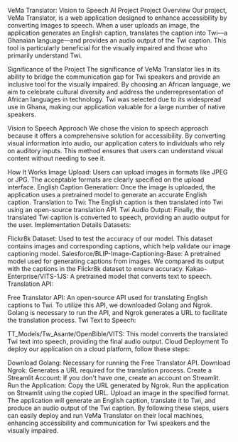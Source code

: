 VeMa Translator: Vision to Speech AI Project
Project Overview
Our project, VeMa Translator, is a web application designed to enhance accessibility by converting images to speech. When a user uploads an image, the application generates an English caption, translates the caption into Twi—a Ghanaian language—and provides an audio output of the Twi caption. This tool is particularly beneficial for the visually impaired and those who primarily understand Twi.

Significance of the Project
The significance of VeMa Translator lies in its ability to bridge the communication gap for Twi speakers and provide an inclusive tool for the visually impaired. By choosing an African language, we aim to celebrate cultural diversity and address the underrepresentation of African languages in technology. Twi was selected due to its widespread use in Ghana, making our application valuable for a large number of native speakers.

Vision to Speech Approach
We chose the vision to speech approach because it offers a comprehensive solution for accessibility. By converting visual information into audio, our application caters to individuals who rely on auditory inputs. This method ensures that users can understand visual content without needing to see it.

How It Works
Image Upload: Users can upload images in formats like JPEG or JPG. The acceptable formats are clearly specified on the upload interface.
English Caption Generation: Once the image is uploaded, the application uses a pretrained model to generate an accurate English caption.
Translation to Twi: The English caption is then translated into Twi using an open-source translation API.
Twi Audio Output: Finally, the translated Twi caption is converted to speech, providing an audio output for the user.
Implementation Details
Datasets:

Flickr8k Dataset: Used to test the accuracy of our model. This dataset contains images and corresponding captions, which help validate our image captioning model.
Salesforce/BLIP-Image-Captioning-Base: A pretrained model used for generating captions from images. We compared its output with the captions in the Flickr8k dataset to ensure accuracy.
Kakao-Enterprise/VITS-1JS: A pretrained model that converts text to speech.
Translation API:

Free Translator API: An open-source API used for translating English captions to Twi. To utilize this API, we downloaded Golang and Ngrok. Golang is necessary to run the API, and Ngrok generates a URL to facilitate the translation process.
Twi Text to Speech:

TT_Models/Tw_Asante/OpenBible/VITS: This model converts the translated Twi text into speech, providing the final audio output.
Cloud Deployment
To deploy our application on a cloud platform, follow these steps:

Download Golang: Necessary for running the Free Translator API.
Download Ngrok: Generates a URL required for the translation process.
Create a Streamlit Account: If you don't have one, create an account on Streamlit.
Run the Application:
Copy the URL generated by Ngrok.
Run the application on Streamlit using the copied URL.
Upload an image in the specified format.
The application will generate an English caption, translate it to Twi, and produce an audio output of the Twi caption.
By following these steps, users can easily deploy and run VeMa Translator on their local machines, enhancing accessibility and communication for Twi speakers and the visually impaired.
